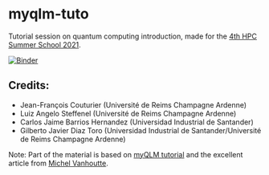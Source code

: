 # myqlm-tuto

Tutorial session on quantum computing introduction, made for the [4th HPC Summer School 2021](https://cybercolombia.org/program-2021/).

[![Binder](https://mybinder.org/badge_logo.svg)](https://mybinder.org/v2/gh/lsteffenel/myqlm-tuto/HEAD?filepath=1_Intro_Quantum_Prog.ipynb)


## Credits: 
* Jean-François Couturier (Université de Reims Champagne Ardenne)
* Luiz Angelo Steffenel (Université de Reims Champagne Ardenne)
* Carlos Jaime Barrios Hernandez (Universidad Industrial de Santander)
* Gilberto Javier Diaz Toro (Universidad Industrial de Santander/Université de Reims Champagne Ardenne)


Note: Part of the material is based on [myQLM tutorial](https://github.com/lsteffenel/myqlm-tuto) and the excellent article from [Michel Vanhoutte](https://www.linkedin.com/pulse/understanding-quantum-computing-software-developers-michael-vanhoutte/).
